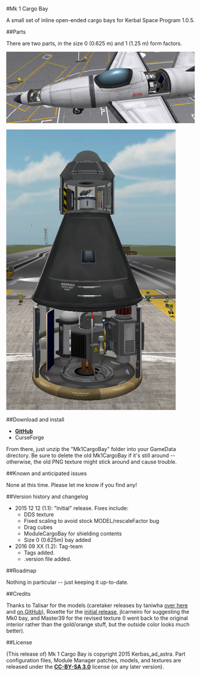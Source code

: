 #Mk 1 Cargo Bay

A small set of inline open-ended cargo bays for Kerbal Space Program 1.0.5.

##Parts

There are two parts, in the size 0 (0.625 m) and 1 (1.25 m) form factors.

![As used in planes](https://raw.githubusercontent.com/Kerbas-ad-astra/Mk1CargoBay/master/horizontal_stack.png)

![As used in rockets](https://raw.githubusercontent.com/Kerbas-ad-astra/Mk1CargoBay/master/vertical_stack.png)

##Download and install

* [**GitHub**](https://github.com/Kerbas-ad-astra/Mk1CargoBay/releases)
* CurseForge

From there, just unzip the "Mk1CargoBay" folder into your GameData directory.  Be sure to delete the old Mk1CargoBay if it's still around -- otherwise, the old PNG texture might stick around and cause trouble.

##Known and anticipated issues

None at this time.  Please let me know if you find any!

##Version history and changelog

* 2015 12 12 (1.1): "Initial" release.  Fixes include:
	* DDS texture
	* Fixed scaling to avoid stock MODEL/rescaleFactor bug
	* Drag cubes
	* ModuleCargoBay for shielding contents
	* Size 0 (0.625m) bay added
* 2016 09 XX (1.2): Tag-team
	* Tags added.
	* .version file added.

##Roadmap

Nothing in particular -- just keeping it up-to-date.

##Credits

Thanks to Talisar for the models (caretaker releases by taniwha [over here](http://forum.kerbalspaceprogram.com/index.php?/topic/116849-104-talisar-parts-v100/) and [on GitHub](https://github.com/taniwha-qf/TalisarParts)), Roxette for the [initial release](http://forum.kerbalspaceprogram.com/index.php?/topic/104523-090-mk1-cargo-bay/), jlcarneiro for suggesting the Mk0 bay, and Master39 for the revised texture (I went back to the original interior rather than the gold/orange stuff, but the outside color looks much better).

##License

(This release of) Mk 1 Cargo Bay is copyright 2015 Kerbas_ad_astra.  Part configuration files, Module Manager patches, models, and textures are released under the [**CC-BY-SA 3.0**](http://creativecommons.org/licenses/by-sa/3.0/) license (or any later version).
